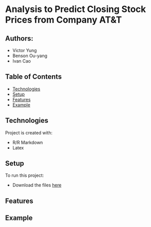 # Analysis to Predict Closing Stock Prices from Company AT&T

## Authors:
- Victor Yung
- Benson Ou-yang
- Ivan Cao


## Table of Contents
* [Technologies](#technologies)
* [Setup](#setup)
* [Features](#features)
* [Example](#example)

## Technologies
Project is created with:
* R/R Markdown
* Latex

## Setup
To run this project:
* Download the files [here](https://github.com/bensonouyang/NYStocks)
 
## Features

## Example
